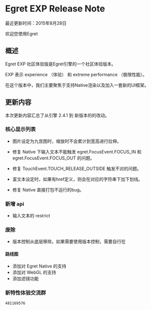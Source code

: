 Egret EXP Release Note
===============================


最近更新时间：2015年8月28日


欢迎您使用Egret

## 概述

Egret EXP 社区体验版是Egret引擎的一个社区体验版本。

EXP 表示 experience （体验） 和 extreme performance （极限性能）。

在这个版本中，我们主要聚焦于支持Native渲染以及加入一套新的UI框架。

## 更新内容

本次更新内容汇总了从引擎 2.4.1 到 新版本的的改动。


### 核心显示列表

* 图片设定为九宫图时，缩放时不会累计到宽高进行拉伸。

* 修复 Native 下输入文本不能触发 egret.FocusEvent.FOCUS_IN 和 egret.FocusEvent.FOCUS_OUT 的问题。

* 修复 TouchEvent.TOUCH_RELEASE_OUTSIDE 触发不对的问题。

* 富文本设定时，如果有href定义，则会在对应的字符串下加下划线。

* 修复 Native 直接打包不运行的bug。

### 新增 api

* 输入文本的 restrict

### 废除

* 版本控制从底层移除。如果需要使用版本控制，需要自行在




#### 路线图
* 添加对 Egret Native 的支持
* 添加对 WebGL 的支持
* 添加滤镜功能


### 新特性体验交流群
```481169576```